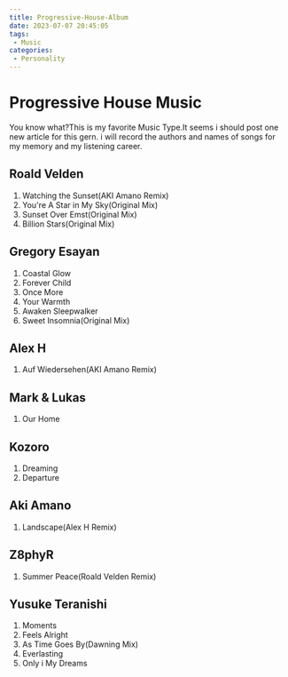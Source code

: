 ```yaml
---
title: Progressive-House-Album
date: 2023-07-07 20:45:05
tags:
 - Music
categories:
 - Personality
---
```


# Progressive House Music
You know what?This is my favorite Music Type.It seems i should post one new article for this gern.
i will record the authors and names of songs for my memory and my listening career.

## Roald Velden
1. Watching the Sunset(AKI Amano Remix)
2. You're  A Star in My Sky(Original Mix)
3. Sunset Over Emst(Original Mix)
4. Billion Stars(Original Mix) 
## Gregory Esayan
1. Coastal Glow
2. Forever Child
3. Once More
4. Your Warmth
5. Awaken Sleepwalker
6. Sweet Insomnia(Original Mix)
## Alex H
1. Auf Wiedersehen(AKI Amano Remix)
## Mark & Lukas
1. Our Home
## Kozoro
1. Dreaming
2. Departure
## Aki Amano
1. Landscape(Alex H Remix)
## Z8phyR
1. Summer Peace(Roald Velden Remix)
## Yusuke Teranishi
1. Moments
2. Feels Alright
3. As Time Goes By(Dawning Mix)
4. Everlasting
5. Only i My Dreams

